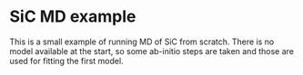 # SiC MD example

This is a small example of running MD of SiC from scratch. There is no model available at the 
start, so some ab-initio steps are taken and those are used for fitting the first model.